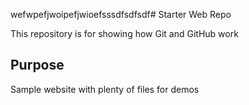 wefwpefjwoipefjwioefsssdfsdfsdf# Starter Web Repo

This repository is for showing how Git and GitHub work

## Purpose

Sample website with plenty of files for demos